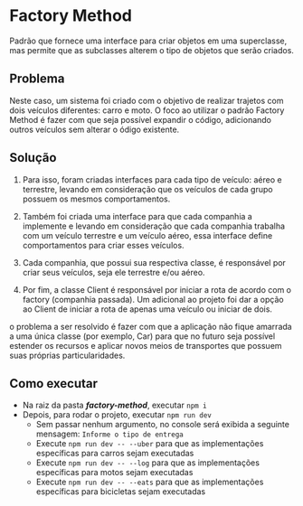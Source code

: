 # Factory Method 
Padrão que fornece uma interface para criar objetos em uma superclasse, mas permite que as subclasses alterem o tipo de objetos que serão criados.

## Problema

Neste caso, um sistema foi criado com o objetivo de realizar trajetos com dois veículos diferentes: carro e moto.
O foco ao utilizar o padrão Factory Method é fazer com que seja possível expandir o código, adicionando outros veículos sem alterar o ódigo existente.

## Solução

1. Para isso, foram criadas interfaces para cada tipo de veículo: aéreo e terrestre, levando em consideração que os veículos de cada grupo possuem os mesmos comportamentos.

2. Também foi criada uma interface para que cada companhia a implemente e levando em consideração que cada companhia trabalha com um veículo terrestre e um veículo aéreo, essa interface define comportamentos para criar esses veículos.

3. Cada companhia, que possui sua respectiva classe, é responsável por criar seus veículos, seja ele terrestre e/ou aéreo.

4. Por fim, a classe Client é responsável por iniciar a rota de acordo com o factory (companhia passada). Um adicional ao projeto foi dar a opção ao Client de iniciar a rota de apenas uma veículo ou iniciar de dois.

o problema a ser resolvido é fazer com que a aplicação não fique amarrada a uma única classe (por exemplo, Car) para que no futuro seja possível estender os recursos e aplicar novos meios de transportes que possuem suas próprias particularidades.

## Como executar

* Na raiz da pasta ***factory-method***, executar `npm i`
* Depois, para rodar o projeto, executar `npm run dev`
    * Sem passar nenhum argumento, no console será exibida a seguinte mensagem: `Informe o tipo de entrega`
    * Execute `npm run dev -- --uber` para que as implementações específicas para carros sejam executadas
    * Execute `npm run dev -- --log` para que as implementações específicas para motos sejam executadas
    * Execute `npm run dev -- --eats` para que as implementações específicas para bicicletas sejam executadas